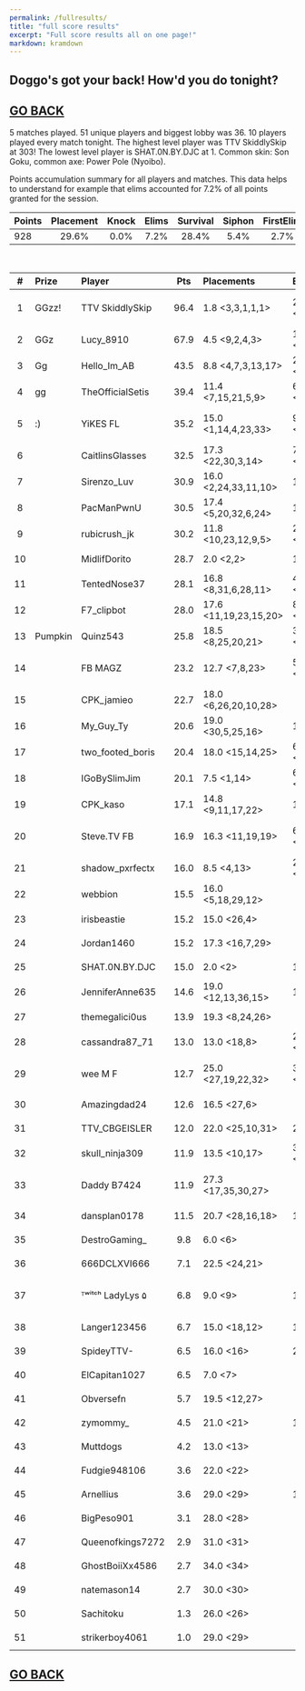 ```yaml
---
permalink: /fullresults/
title: "full score results"
excerpt: "Full score results all on one page!"
markdown: kramdown
---
```

<meta http-equiv="refresh" content="30">

## Doggo's got your back! How'd you do tonight?
## [GO BACK](https://www.kaso.gg)

5 matches played. 51 unique players and biggest lobby was 36. 10 players played every match tonight. The highest level player was TTV SkiddlySkip at 303! The lowest level player is SHAT.0N.BY.DJC at 1. Common skin: Son Goku, common axe: Power Pole (Nyoibo).

Points accumulation summary for all players and matches. This data helps to understand for example that elims accounted for 7.2% of all points granted for the session.

| Points | Placement | Knock | Elims | Survival | Siphon | FirstElim | ThanksBus |
| :--- | :----: | :----: | :----: | :----: | :----: | :----: | :----: |
|928|29.6%|0.0%|7.2%|28.4%|5.4%|2.7%|26.7%|
<br>

| # | Prize | Player | Pts | Placements | Elims | elim1 | XPLvl | Skin | Axe | Stream |
| :----: | :--- | :--- | :----: | :--- | :--- | :----: | :----: | :----: | :----:| :--- |
|1|GGzz!|TTV SkiddlySkip|96.4|1.8 <3,3,1,1,1>|27 (5.4) <4,4,5,8,6>|0|303|![](https://media.fortniteapi.io/images/a0cf0eb956aa5483a9ae4394d1157ff3/transparent.png){:height="35px"}|![](https://media.fortniteapi.io/images/6e445da8c2b47cf6cf54d554d126ef12/transparent.png){:height="35px"}|[TTV SkiddlySkip](https://www.twitch.tv/TTV SkiddlySkip)|
|2|GGz|Lucy_8910|67.9|4.5 <9,2,4,3>|16 (4.0) <4,3,6,3>|1|150|![](https://media.fortniteapi.io/images/52f1f7d24620835f96dfe15fc8f5b1da/transparent.png){:height="35px"}|![](https://media.fortniteapi.io/images/128928a-3e4385b-50c4b4a-4240a82/transparent.png){:height="35px"}|[Lucy_8910](https://www.twitch.tv/Lucy_8910)|
|3|Gg|Hello_Im_AB|43.5|8.8 <4,7,3,13,17>|2 (1.0) <1,1>|0|170|![](https://media.fortniteapi.io/images/9c76ad26bd4885ca927e5cbd8f803237/transparent.png){:height="35px"}|![](https://media.fortniteapi.io/images/95adc91a4b22ee71c16f5e854b71acec/transparent.png){:height="35px"}|[Hello_Im_AB](https://www.twitch.tv/Hello_Im_AB)|
|4|gg|TheOfficialSetis|39.4|11.4 <7,15,21,5,9>|6 (2.0) <1,1,4>|0|185|![](https://media.fortniteapi.io/images/c765c24d97490acabfe948bbac2318bf/transparent.png){:height="35px"}|![](https://media.fortniteapi.io/images/335dd8d569d71a5680887c39f8663130/transparent.png){:height="35px"}|[TheOfficialSetis](https://www.twitch.tv/TheOfficialSetis)|
|5|:)|YiKES FL|35.2|15.0 <1,14,4,23,33>|9 (2.3) <3,1,4,1>|0|210|![](https://media.fortniteapi.io/images/8a7d59675dd875bb4c618395bdebd7e1/transparent.png){:height="35px"}|![](https://media.fortniteapi.io/images/398bcab523d22e365ca26fb1bb2d8e66/transparent.png){:height="35px"}|[YiKES FL](https://www.twitch.tv/YiKES FL)|
|6||CaitlinsGlasses|32.5|17.3 <22,30,3,14>|7 (1.8) <2,1,2,2>|1|218|![](https://media.fortniteapi.io/images/29973af14bd85f0b3d2a7f61a091c3b2/transparent.png){:height="35px"}|![](https://media.fortniteapi.io/images/8fdcb662208513beca0c8733c7ab79cf/transparent.png){:height="35px"}|[CaitlinsGlasses](https://www.twitch.tv/CaitlinsGlasses)|
|7||Sirenzo_Luv|30.9|16.0 <2,24,33,11,10>|1 (1.0) <1>|0|145|![](https://media.fortniteapi.io/images/a9aef5458ece26f3e5ff0f1ebee276e9/transparent.png){:height="35px"}|![](https://media.fortniteapi.io/images/caeddd33e8c7a566aec4cc369d84f7c8/transparent.png){:height="35px"}|[Sirenzo_Luv](https://www.twitch.tv/Sirenzo_Luv)|
|8||PacManPwnU|30.5|17.4 <5,20,32,6,24>|1 (1.0) <1>|0|98|![](https://media.fortniteapi.io/images/6ee43a20a84f5fffebfe008e176575a1/transparent.png){:height="35px"}|![](https://media.fortniteapi.io/images/b9ef8159c41c70190910adb40ced2ced/transparent.png){:height="35px"}|[PacManPwnU](https://www.twitch.tv/PacManPwnU)|
|9||rubicrush_jk|30.2|11.8 <10,23,12,9,5>|2 (1.0) <1,1>|0|94|![](https://media.fortniteapi.io/images/072402071dcaac29ee547d1c40ac24b5/transparent.png){:height="35px"}|![](https://media.fortniteapi.io/images/a4166a6498e089366e78637f9aff0367/transparent.png){:height="35px"}|[rubicrush_jk](https://www.twitch.tv/rubicrush_jk)|
|10||MidlifDorito|28.7|2.0 <2,2>|1 (1.0) <1>|0|136|![](https://media.fortniteapi.io/images/117f54c-2985b28-ee59013-a625629/transparent.png){:height="35px"}|![](https://media.fortniteapi.io/images/7500ad3-1ad26f5-c425093-84deca6/transparent.png){:height="35px"}|[MidlifDorito](https://www.twitch.tv/MidlifDorito)|
|11||TentedNose37|28.1|16.8 <8,31,6,28,11>|4 (1.3) <1,2,1>|0|109|![](https://media.fortniteapi.io/images/c56528f2fecd2ae1594af7a637e6e43c/transparent.png){:height="35px"}|![](https://media.fortniteapi.io/images/54659001b6c523cc90c07e288e8afced/transparent.png){:height="35px"}|[TentedNose37](https://www.twitch.tv/TentedNose37)|
|12||F7_clipbot|28.0|17.6 <11,19,23,15,20>|8 (1.6) <1,2,2,1,2>|1|249|![](https://media.fortniteapi.io/images/5d6b82ff761b71350a84f2ed1fe9275f/transparent.png){:height="35px"}|![](https://media.fortniteapi.io/images/3eda364936b106774751de0e64c8cbde/transparent.png){:height="35px"}|[F7_clipbot](https://www.twitch.tv/F7_clipbot)|
|13|Pumpkin|Quinz543|25.8|18.5 <8,25,20,21>|3 (1.0) <1,1,1>|1|206|![](https://media.fortniteapi.io/images/eed1dc1709f78c998adf0df066086eed/transparent.png){:height="35px"}|![](https://media.fortniteapi.io/images/29bb311ca8def3abb5e485a31c68a32d/transparent.png){:height="35px"}|[Quinz543](https://www.twitch.tv/Quinz543)|
|14||FB MAGZ|23.2|12.7 <7,8,23>|5 (1.7) <1,2,2>|0|153|![](https://media.fortniteapi.io/images/e82286f7c100af0a3c753715106f0b61/transparent.png){:height="35px"}|![](https://media.fortniteapi.io/images/7e4d9d90ef6974521b3e210b19f1ade1/transparent.png){:height="35px"}|[FB MAGZ](https://www.twitch.tv/FB MAGZ)|
|15||CPK_jamieo|22.7|18.0 <6,26,20,10,28>|||181|![](https://media.fortniteapi.io/images/413713e-126d9c6-95f47d8-54b647d/transparent.png){:height="35px"}|![](https://media.fortniteapi.io/images/895655a-7f0c2ad-e3a4aa8-983ef5e/transparent.png){:height="35px"}|[CPK_jamieo](https://www.twitch.tv/CPK_jamieo)|
|16||My_Guy_Ty|20.6|19.0 <30,5,25,16>|1 (1.0) <1>|0|129|![](https://media.fortniteapi.io/images/142913526bf1b32ba9433bf5de83e010/transparent.png){:height="35px"}|![](https://media.fortniteapi.io/images/f421389-fe2a512-f780fc9-2e78757/transparent.png){:height="35px"}|[My_Guy_Ty](https://www.twitch.tv/My_Guy_Ty)|
|17||two_footed_boris|20.4|18.0 <15,14,25>|6 (2.0) <2,1,3>|1|188|![](https://media.fortniteapi.io/images/17489d8dc4858bfe76f96537f85110ec/transparent.png){:height="35px"}|![](https://media.fortniteapi.io/images/29bb311ca8def3abb5e485a31c68a32d/transparent.png){:height="35px"}|[two_footed_boris](https://www.twitch.tv/two_footed_boris)|
|18||IGoBySlimJim|20.1|7.5 <1,14>|6 (3.0) <4,2>|0|71|![](https://media.fortniteapi.io/images/563d1ba1d0a8f2b9cf438c3c06c985d4/transparent.png){:height="35px"}|![](https://media.fortniteapi.io/images/3e5a1599e8620abd44155917aa2f5b2c/transparent.png){:height="35px"}|[IGoBySlimJim](https://www.twitch.tv/IGoBySlimJim)|
|19||CPK_kaso|17.1|14.8 <9,11,17,22>|1 (1.0) <1>|0|153|![](https://media.fortniteapi.io/images/f320a80614e848de2b2f97edb63786dd/transparent.png){:height="35px"}|![](https://media.fortniteapi.io/images/eb390e0a1e7ff085ff8c1e7a5a3afa53/transparent.png){:height="35px"}|[CPK_kaso](https://www.twitch.tv/CPK_kaso)|
|20||Steve.TV FB|16.9|16.3 <11,19,19>|6 (2.0) <3,2,1>|0|121|![](https://media.fortniteapi.io/images/5d6b82ff761b71350a84f2ed1fe9275f/transparent.png){:height="35px"}|![](https://media.fortniteapi.io/images/6611610a7c2c07da2930b683dde37eef/transparent.png){:height="35px"}|[Steve.TV FB](https://www.twitch.tv/Steve.TV FB)|
|21||shadow_pxrfectx|16.0|8.5 <4,13>|2 (1.0) <1,1>|0|178|![](https://media.fortniteapi.io/images/4f9e56811743e3fca36542b1f76268cc/transparent.png){:height="35px"}|![](https://media.fortniteapi.io/images/6fd6c8c77fe3da8f776952dd8171570b/transparent.png){:height="35px"}|[shadow_pxrfectx](https://www.twitch.tv/shadow_pxrfectx)|
|22||webbion|15.5|16.0 <5,18,29,12>|||141|![](https://media.fortniteapi.io/images/3342d8f2545e8a2fccfa64b389169d92/transparent.png){:height="35px"}|![](https://media.fortniteapi.io/images/9bfd9bacc26801f4fd617575e69ecbb9/transparent.png){:height="35px"}|[webbion](https://www.twitch.tv/webbion)|
|23||irisbeastie|15.2|15.0 <26,4>|||131|![](https://media.fortniteapi.io/images/0ea493661faa0b11a8e580481a58cf79/transparent.png){:height="35px"}|![](https://media.fortniteapi.io/images/54659001b6c523cc90c07e288e8afced/transparent.png){:height="35px"}|[irisbeastie](https://www.twitch.tv/irisbeastie)|
|24||Jordan1460|15.2|17.3 <16,7,29>|||220|![](https://media.fortniteapi.io/images/6ee43a20a84f5fffebfe008e176575a1/transparent.png){:height="35px"}|![](https://media.fortniteapi.io/images/2149460bed6da81cbc9a5c8ba2a0e4ff/transparent.png){:height="35px"}|[Jordan1460](https://www.twitch.tv/Jordan1460)|
|25||SHAT.0N.BY.DJC|15.0|2.0 <2>|1 (1.0) <1>|0|1|![](https://media.fortniteapi.io/images/36e2f0162b9585f3e1bf300b37990613/transparent.png){:height="35px"}|![](https://media.fortniteapi.io/images/0692194-9c5b386-445cf82-2cb484d/transparent.png){:height="35px"}|[SHAT.0N.BY.DJC](https://www.twitch.tv/SHAT.0N.BY.DJC)|
|26||JenniferAnne635|14.6|19.0 <12,13,36,15>|1 (1.0) <1>|0|83|![](https://media.fortniteapi.io/images/c0b107b18754af4906abf2ca3a3c6661/transparent.png){:height="35px"}|![](https://media.fortniteapi.io/images/eae173d-282ab94-ffce067-5d60def/transparent.png){:height="35px"}|[JenniferAnne635](https://www.twitch.tv/JenniferAnne635)|
|27||themegalici0us|13.9|19.3 <8,24,26>|||95|![](https://media.fortniteapi.io/images/42f90dc95a07f89198fda80ed490431a/transparent.png){:height="35px"}|![](https://media.fortniteapi.io/images/4b6e37a8de2ac6d5a40e7f48dc810bdd/transparent.png){:height="35px"}|[themegalici0us](https://www.twitch.tv/themegalici0us)|
|28||cassandra87_71|13.0|13.0 <18,8>|2 (1.0) <1,1>|0|154|![](https://media.fortniteapi.io/images/eed1dc1709f78c998adf0df066086eed/transparent.png){:height="35px"}|![](https://media.fortniteapi.io/images/29bb311ca8def3abb5e485a31c68a32d/transparent.png){:height="35px"}|[cassandra87_71](https://www.twitch.tv/cassandra87_71)|
|29||wee M F|12.7|25.0 <27,19,22,32>|3 (1.0) <1,1,1>|0|88|![](https://media.fortniteapi.io/images/5c18b43c1fe1f3da387508f824dd7356/transparent.png){:height="35px"}|![](https://media.fortniteapi.io/images/285f79e41b48fdacb3d3fb867972558a/transparent.png){:height="35px"}|[wee M F](https://www.twitch.tv/wee M F)|
|30||Amazingdad24|12.6|16.5 <27,6>|||86|![](https://media.fortniteapi.io/images/99b226a123eeec170f244331e6f948d5/transparent.png){:height="35px"}|![](https://media.fortniteapi.io/images/9bfd9bacc26801f4fd617575e69ecbb9/transparent.png){:height="35px"}|[Amazingdad24](https://www.twitch.tv/Amazingdad24)|
|31||TTV_CBGEISLER|12.0|22.0 <25,10,31>|2 (2.0) <2>|0|144|![](https://media.fortniteapi.io/images/50880d15eb86d414d6752e5c1664c4a3/transparent.png){:height="35px"}|![](https://media.fortniteapi.io/images/ff16fb155ba056485232573b6b259801/transparent.png){:height="35px"}|[TTV_CBGEISLER](https://www.twitch.tv/TTV_CBGEISLER)|
|32||skull_ninja309|11.9|13.5 <10,17>|3 (1.5) <2,1>|0|169|![](https://media.fortniteapi.io/images/50880d15eb86d414d6752e5c1664c4a3/transparent.png){:height="35px"}|![](https://media.fortniteapi.io/images/11fb2f899525462b4405135ee5e8f35a/transparent.png){:height="35px"}|[skull_ninja309](https://www.twitch.tv/skull_ninja309)|
|33||Daddy B7424|11.9|27.3 <17,35,30,27>|||83|![](https://media.fortniteapi.io/images/619f4a48e58a3468637f3954629430d0/transparent.png){:height="35px"}|![](https://media.fortniteapi.io/images/11fb2f899525462b4405135ee5e8f35a/transparent.png){:height="35px"}|[Daddy B7424](https://www.twitch.tv/Daddy B7424)|
|34||dansplan0178|11.5|20.7 <28,16,18>|1 (1.0) <1>|0|142|![](https://media.fortniteapi.io/images/2b10bbeecf31d1ae8d83a5e0c07adef0/transparent.png){:height="35px"}|![](https://media.fortniteapi.io/images/9bac3f4b17980c2446af9dba7ba2caf4/transparent.png){:height="35px"}|[dansplan0178](https://www.twitch.tv/dansplan0178)|
|35||DestroGaming_|9.8|6.0 <6>|||176|![](https://media.fortniteapi.io/images/ddb5dcf96f6154a21e90c80d0661d7a4/transparent.png){:height="35px"}|![](https://media.fortniteapi.io/images/54659001b6c523cc90c07e288e8afced/transparent.png){:height="35px"}|[DestroGaming_](https://www.twitch.tv/DestroGaming_)|
|36||666DCLXVI666|7.1|22.5 <24,21>|||133|![](https://media.fortniteapi.io/images/4bd08e586b3b07c73d4832cd790f2243/transparent.png){:height="35px"}|![](https://media.fortniteapi.io/images/6170dfe284fe6689f89475fcb5a385b9/transparent.png){:height="35px"}|[666DCLXVI666](https://www.twitch.tv/666DCLXVI666)|
|37||ᵀʷⁱᵗᶜʰ LadyLys ۵|6.8|9.0 <9>|1 (1.0) <1>|0|221|![](https://media.fortniteapi.io/images/b8cdf946a491265e134c081b96c6679b/transparent.png){:height="35px"}|![](https://media.fortniteapi.io/images/060320a3f05f2484d7ec5e56a25e7866/transparent.png){:height="35px"}|[ᵀʷⁱᵗᶜʰ LadyLys ۵](https://www.twitch.tv/ᵀʷⁱᵗᶜʰ LadyLys ۵)|
|38||Langer123456|6.7|15.0 <18,12>|1 (1.0) <1>|0|172|![](https://media.fortniteapi.io/images/10e7dcef7553fb871f3711d778eb1c53/transparent.png){:height="35px"}|![](https://media.fortniteapi.io/images/0692194-9c5b386-445cf82-2cb484d/transparent.png){:height="35px"}|[Langer123456](https://www.twitch.tv/Langer123456)|
|39||SpideyTTV-|6.5|16.0 <16>|2 (2.0) <2>|0|132|![](https://media.fortniteapi.io/images/d6400d2b9f845912f10d954d324e373c/transparent.png){:height="35px"}|![](https://media.fortniteapi.io/images/3591ee17867120d32feedd8945028f36/transparent.png){:height="35px"}|[SpideyTTV-](https://www.twitch.tv/SpideyTTV-)|
|40||ElCapitan1027|6.5|7.0 <7>|||81|![](https://media.fortniteapi.io/images/7250b14-6382c4b-6b6660b-298cf40/transparent.png){:height="35px"}|![](https://media.fortniteapi.io/images/87324c24d74a69eabf39a8a1e59b49c6/transparent.png){:height="35px"}|[ElCapitan1027](https://www.twitch.tv/ElCapitan1027)|
|41||Obversefn|5.7|19.5 <12,27>|||173|![](https://media.fortniteapi.io/images/6ee43a20a84f5fffebfe008e176575a1/transparent.png){:height="35px"}|![](https://media.fortniteapi.io/images/0692194-9c5b386-445cf82-2cb484d/transparent.png){:height="35px"}|[Obversefn](https://www.twitch.tv/Obversefn)|
|42||zymommy_|4.5|21.0 <21>|1 (1.0) <1>|0|85|![](https://media.fortniteapi.io/images/eed1dc1709f78c998adf0df066086eed/transparent.png){:height="35px"}|![](https://media.fortniteapi.io/images/29bb311ca8def3abb5e485a31c68a32d/transparent.png){:height="35px"}|[zymommy_](https://www.twitch.tv/zymommy_)|
|43||Muttdogs|4.2|13.0 <13>|||174|![](https://media.fortniteapi.io/images/de5a3969792834fd25de931f4d435782/transparent.png){:height="35px"}|![](https://media.fortniteapi.io/images/8e1d20f72c2877926994ac47b9871830/transparent.png){:height="35px"}|[Muttdogs](https://www.twitch.tv/Muttdogs)|
|44||Fudgie948106|3.6|22.0 <22>|||91|![](https://media.fortniteapi.io/images/b5acca5f9e0460f0120be44db1bc8ae1/transparent.png){:height="35px"}|![](https://media.fortniteapi.io/images/dfd7a3a03fb1ee16192e8aa30544eda3/transparent.png){:height="35px"}|[Fudgie948106](https://www.twitch.tv/Fudgie948106)|
|45||Arnellius|3.6|29.0 <29>|1 (1.0) <1>|0|152|![](https://media.fortniteapi.io/images/db68e5bf05f7ddee4e5309aa66fad8ee/transparent.png){:height="35px"}|![](https://media.fortniteapi.io/images/0692194-9c5b386-445cf82-2cb484d/transparent.png){:height="35px"}|[Arnellius](https://www.twitch.tv/Arnellius)|
|46||BigPeso901|3.1|28.0 <28>|||119|![](https://media.fortniteapi.io/images/2da5bc4dc429b7784e950aa177ba9dd5/transparent.png){:height="35px"}|![](https://media.fortniteapi.io/images/65e15ffba968b03d600a5411704876e4/transparent.png){:height="35px"}|[BigPeso901](https://www.twitch.tv/BigPeso901)|
|47||Queenofkings7272|2.9|31.0 <31>|||11|![](https://media.fortniteapi.io/images/e4a765e43c88ebb1be3093017ead3cc8/transparent.png){:height="35px"}|![](https://media.fortniteapi.io/images/ec32e95-f5e82af-93e78e7-d72ff97/transparent.png){:height="35px"}|[Queenofkings7272](https://www.twitch.tv/Queenofkings7272)|
|48||GhostBoiiXx4586|2.7|34.0 <34>|||134|![](https://media.fortniteapi.io/images/d5150ad-b8b9bd7-06bfc3f-af952df/transparent.png){:height="35px"}|![](https://media.fortniteapi.io/images/1b327d24ee951c7b5764837fa148ad78/transparent.png){:height="35px"}|[GhostBoiiXx4586](https://www.twitch.tv/GhostBoiiXx4586)|
|49||natemason14|2.7|30.0 <30>|||152|![](https://media.fortniteapi.io/images/dbc1044634058c24c5790dc83cf4b043/transparent.png){:height="35px"}|![](https://media.fortniteapi.io/images/a02b9082525370e9088801261a77c3e1/transparent.png){:height="35px"}|[natemason14](https://www.twitch.tv/natemason14)|
|50||Sachitoku|1.3|26.0 <26>|||128|![](https://media.fortniteapi.io/images/c67c77e-0cc3dc6-380b61c-ca96bb5/transparent.png){:height="35px"}|![](https://media.fortniteapi.io/images/9f9742a8c232fcab89a5942bc6e48fc1/transparent.png){:height="35px"}|[Sachitoku](https://www.twitch.tv/Sachitoku)|
|51||strikerboy4061|1.0|29.0 <29>|||173|![](https://media.fortniteapi.io/images/c517e835900841545691004261a60eee/transparent.png){:height="35px"}|![](https://media.fortniteapi.io/images/87324c24d74a69eabf39a8a1e59b49c6/transparent.png){:height="35px"}|[strikerboy4061](https://www.twitch.tv/strikerboy4061)|

## [GO BACK](https://www.kaso.gg)
